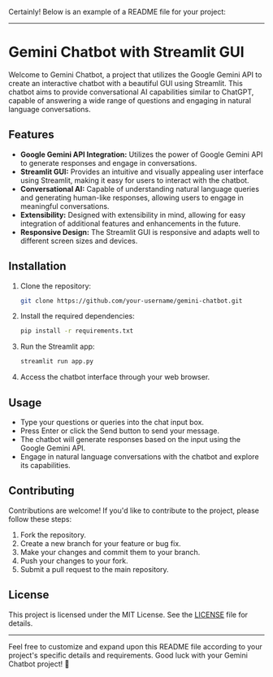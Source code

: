 Certainly! Below is an example of a README file for your project:

---

# Gemini Chatbot with Streamlit GUI

Welcome to Gemini Chatbot, a project that utilizes the Google Gemini API to create an interactive chatbot with a beautiful GUI using Streamlit. This chatbot aims to provide conversational AI capabilities similar to ChatGPT, capable of answering a wide range of questions and engaging in natural language conversations.

## Features

- **Google Gemini API Integration:** Utilizes the power of Google Gemini API to generate responses and engage in conversations.
- **Streamlit GUI:** Provides an intuitive and visually appealing user interface using Streamlit, making it easy for users to interact with the chatbot.
- **Conversational AI:** Capable of understanding natural language queries and generating human-like responses, allowing users to engage in meaningful conversations.
- **Extensibility:** Designed with extensibility in mind, allowing for easy integration of additional features and enhancements in the future.
- **Responsive Design:** The Streamlit GUI is responsive and adapts well to different screen sizes and devices.

## Installation

1. Clone the repository:

   ```bash
   git clone https://github.com/your-username/gemini-chatbot.git
   ```

2. Install the required dependencies:

   ```bash
   pip install -r requirements.txt
   ```

3. Run the Streamlit app:

   ```bash
   streamlit run app.py
   ```

4. Access the chatbot interface through your web browser.

## Usage

- Type your questions or queries into the chat input box.
- Press Enter or click the Send button to send your message.
- The chatbot will generate responses based on the input using the Google Gemini API.
- Engage in natural language conversations with the chatbot and explore its capabilities.

## Contributing

Contributions are welcome! If you'd like to contribute to the project, please follow these steps:

1. Fork the repository.
2. Create a new branch for your feature or bug fix.
3. Make your changes and commit them to your branch.
4. Push your changes to your fork.
5. Submit a pull request to the main repository.

## License

This project is licensed under the MIT License. See the [LICENSE](LICENSE) file for details.

---

Feel free to customize and expand upon this README file according to your project's specific details and requirements. Good luck with your Gemini Chatbot project! 🚀
